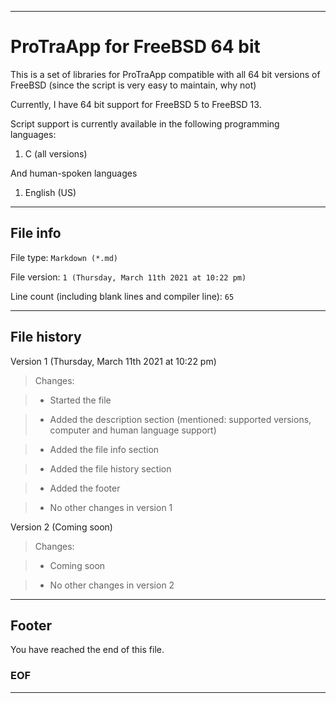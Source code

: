
***

# ProTraApp for FreeBSD 64 bit

This is a set of libraries for ProTraApp compatible with all 64 bit versions of FreeBSD (since the script is very easy to maintain, why not) 

Currently, I have 64 bit support for FreeBSD 5 to FreeBSD 13. 

Script support is currently available in the following programming languages:

1. C (all versions)

And human-spoken languages

1. English (US)

***

## File info

File type: `Markdown (*.md)`

File version: `1 (Thursday, March 11th 2021 at 10:22 pm)`

Line count (including blank lines and compiler line): `65`

***

## File history

Version 1 (Thursday, March 11th 2021 at 10:22 pm)

> Changes:

> * Started the file

> * Added the description section (mentioned: supported versions, computer and human language support)

> * Added the file info section

> * Added the file history section

> * Added the footer

> * No other changes in version 1

Version 2 (Coming soon)

> Changes:

> * Coming soon

> * No other changes in version 2

***

## Footer

You have reached the end of this file.

### EOF

***
